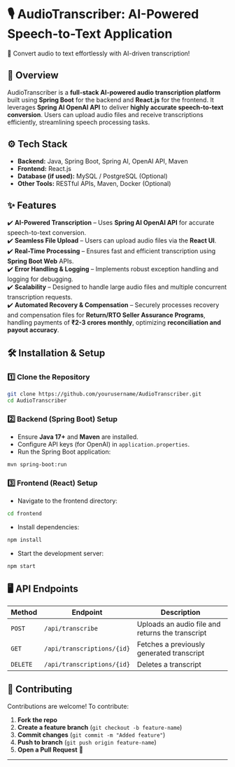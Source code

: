 # 🎙️ AudioTranscriber: AI-Powered Speech-to-Text Application  
🚀 Convert audio to text effortlessly with AI-driven transcription!

## 📌 Overview  
AudioTranscriber is a **full-stack AI-powered audio transcription platform** built using **Spring Boot** for the backend and **React.js** for the frontend. It leverages **Spring AI OpenAI API** to deliver **highly accurate speech-to-text conversion**. Users can upload audio files and receive transcriptions efficiently, streamlining speech processing tasks.

## ⚙️ Tech Stack  
- **Backend:** Java, Spring Boot, Spring AI, OpenAI API, Maven  
- **Frontend:** React.js  
- **Database (if used):** MySQL / PostgreSQL (Optional)  
- **Other Tools:** RESTful APIs, Maven, Docker (Optional)  

## ✨ Features  
✔️ **AI-Powered Transcription** – Uses **Spring AI OpenAI API** for accurate speech-to-text conversion.  
✔️ **Seamless File Upload** – Users can upload audio files via the **React UI**.  
✔️ **Real-Time Processing** – Ensures fast and efficient transcription using **Spring Boot Web** APIs.  
✔️ **Error Handling & Logging** – Implements robust exception handling and logging for debugging.  
✔️ **Scalability** – Designed to handle large audio files and multiple concurrent transcription requests.  
✔️ **Automated Recovery & Compensation** – Securely processes recovery and compensation files for **Return/RTO Seller Assurance Programs**, handling payments of **₹2-3 crores monthly**, optimizing **reconciliation and payout accuracy**.  

## 🛠 Installation & Setup  

### 1️⃣ Clone the Repository  
```sh
git clone https://github.com/yourusername/AudioTranscriber.git
cd AudioTranscriber
```

### 2️⃣ Backend (Spring Boot) Setup  
- Ensure **Java 17+** and **Maven** are installed.  
- Configure API keys (for OpenAI) in `application.properties`.  
- Run the Spring Boot application:  
```sh
mvn spring-boot:run
```

### 3️⃣ Frontend (React) Setup  
- Navigate to the frontend directory:  
```sh
cd frontend
```
- Install dependencies:  
```sh
npm install
```
- Start the development server:  
```sh
npm start
```

## 🖥️ API Endpoints  

| Method | Endpoint | Description |
|--------|----------|------------|
| `POST` | `/api/transcribe` | Uploads an audio file and returns the transcript |
| `GET` | `/api/transcriptions/{id}` | Fetches a previously generated transcript |
| `DELETE` | `/api/transcriptions/{id}` | Deletes a transcript |


## 🤝 Contributing  
Contributions are welcome! To contribute:  
1. **Fork the repo**  
2. **Create a feature branch** (`git checkout -b feature-name`)  
3. **Commit changes** (`git commit -m "Added feature"`)  
4. **Push to branch** (`git push origin feature-name`)  
5. **Open a Pull Request** 🚀  


---

